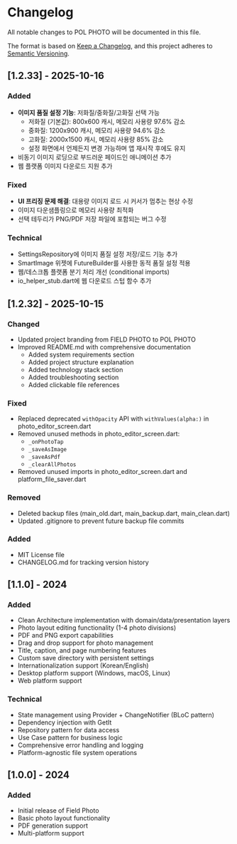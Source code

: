 # Changelog

All notable changes to POL PHOTO will be documented in this file.

The format is based on [Keep a Changelog](https://keepachangelog.com/en/1.0.0/),
and this project adheres to [Semantic Versioning](https://semver.org/spec/v2.0.0.html).

## [1.2.33] - 2025-10-16

### Added
- **이미지 품질 설정 기능**: 저화질/중화질/고화질 선택 가능
  - 저화질 (기본값): 800x600 캐시, 메모리 사용량 97.6% 감소
  - 중화질: 1200x900 캐시, 메모리 사용량 94.6% 감소
  - 고화질: 2000x1500 캐시, 메모리 사용량 85% 감소
  - 설정 화면에서 언제든지 변경 가능하며 앱 재시작 후에도 유지
- 비동기 이미지 로딩으로 부드러운 페이드인 애니메이션 추가
- 웹 플랫폼 이미지 다운로드 지원 추가

### Fixed
- **UI 프리징 문제 해결**: 대용량 이미지 로드 시 커서가 멈추는 현상 수정
- 이미지 다운샘플링으로 메모리 사용량 최적화
- 선택 테두리가 PNG/PDF 저장 파일에 포함되는 버그 수정

### Technical
- SettingsRepository에 이미지 품질 설정 저장/로드 기능 추가
- SmartImage 위젯에 FutureBuilder를 사용한 동적 품질 설정 적용
- 웹/데스크톱 플랫폼 분기 처리 개선 (conditional imports)
- io_helper_stub.dart에 웹 다운로드 스텁 함수 추가

## [1.2.32] - 2025-10-15

### Changed
- Updated project branding from FIELD PHOTO to POL PHOTO
- Improved README.md with comprehensive documentation
  - Added system requirements section
  - Added project structure explanation
  - Added technology stack section
  - Added troubleshooting section
  - Added clickable file references

### Fixed
- Replaced deprecated `withOpacity` API with `withValues(alpha:)` in photo_editor_screen.dart
- Removed unused methods in photo_editor_screen.dart:
  - `_onPhotoTap`
  - `_saveAsImage`
  - `_saveAsPdf`
  - `_clearAllPhotos`
- Removed unused imports in photo_editor_screen.dart and platform_file_saver.dart

### Removed
- Deleted backup files (main_old.dart, main_backup.dart, main_clean.dart)
- Updated .gitignore to prevent future backup file commits

### Added
- MIT License file
- CHANGELOG.md for tracking version history

## [1.1.0] - 2024

### Added
- Clean Architecture implementation with domain/data/presentation layers
- Photo layout editing functionality (1-4 photo divisions)
- PDF and PNG export capabilities
- Drag and drop support for photo management
- Title, caption, and page numbering features
- Custom save directory with persistent settings
- Internationalization support (Korean/English)
- Desktop platform support (Windows, macOS, Linux)
- Web platform support

### Technical
- State management using Provider + ChangeNotifier (BLoC pattern)
- Dependency injection with GetIt
- Repository pattern for data access
- Use Case pattern for business logic
- Comprehensive error handling and logging
- Platform-agnostic file system operations

## [1.0.0] - 2024

### Added
- Initial release of Field Photo
- Basic photo layout functionality
- PDF generation support
- Multi-platform support
